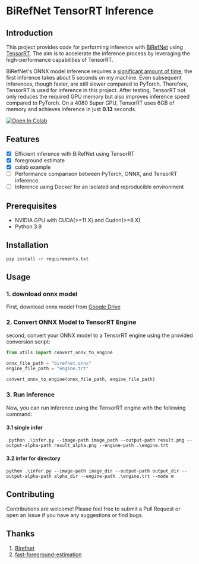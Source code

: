 # BiRefNet TensorRT Inference

## Introduction

This project provides code for performing inference with [BiRefNet](https://github.com/ZhengPeng7/BiRefNet)
using [TensorRT](https://developer.nvidia.com/tensorrt). The aim is to accelerate the inference process by leveraging
the high-performance capabilities of TensorRT.

BiRefNet's ONNX model inference requires
a [significant amount of time](https://github.com/ZhengPeng7/BiRefNet?tab=readme-ov-file#model-zoo); the first inference
takes about 5 seconds on my
machine. Even subsequent inferences, though faster, are still slower compared to PyTorch. Therefore, TensorRT is used
for inference in this project. After testing, TensorRT not only reduces the required GPU memory but also improves
inference speed compared to PyTorch. On a 4080 Super GPU, TensorRT uses 6GB of memory and achieves inference in just
**0.13** seconds.

[![Open In Colab](https://colab.research.google.com/assets/colab-badge.svg)](https://colab.research.google.com/drive/1r8GkFPyMMO0OkMX6ih5FjZnUCQrl2SHV?usp=sharing)


## Features

- [x] Efficient inference with BiRefNet using TensorRT
- [x] foreground estimate
- [x] colab example
- [ ] Performance comparison between PyTorch, ONNX, and TensorRT inference
- [ ] Inference using Docker for an isolated and reproducible environment

## Prerequisites

- NVIDIA GPU with CUDA(>=11.X) and Cudnn(>=8.X)
- Python 3.9

## Installation

```commandline
pip install -r requirements.txt
```

## Usage

### 1. download onnx model 
First, download onnx model from [Google Drive](https://drive.google.com/drive/u/0/folders/1kZM55bwsRdS__bdnsXpkmH6QPyza-9-N)

### 2. Convert ONNX Model to TensorRT Engine

second, convert your ONNX model to a TensorRT engine using the provided conversion script:

```python
from utils import convert_onnx_to_engine

onnx_file_path = "birefnet.onnx"
engine_file_path = "engine.trt"

convert_onnx_to_engine(onnx_file_path, engine_file_path)
```

### 3. Run Inference

Now, you can run inference using the TensorRT engine with the following command:

#### 3.1 single infer

```commandline
 python .\infer.py --image-path image_path --output-path result.png --output-alpha-path result_alpha.png --engine-path .\engine.trt

```

#### 3.2 infer for directory
```commandline
python .\infer.py --image-path image_dir --output-path output_dir --output-alpha-path alpha_dir --engine-path .\engine.trt --mode m
```


## Contributing

Contributions are welcome! Please feel free to submit a Pull Request or open an Issue if you have any suggestions or
find bugs.

## Thanks

1. [Birefnet](https://github.com/ZhengPeng7/BiRefNet)
2. [fast-foreground-estimation](https://github.com/Photoroom/fast-foreground-estimation)